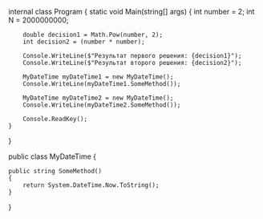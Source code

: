 internal class Program
{
    static void Main(string[] args)
    {
        int number = 2;
        int N = 2000000000;

        double decision1 = Math.Pow(number, 2);
        int decision2 = (number * number);

        Console.WriteLine($"Результат первого решения: {decision1}");
        Console.WriteLine($"Результат второго решения: {decision2}");

        MyDateTime myDateTime1 = new MyDateTime();
        Console.WriteLine(myDateTime1.SomeMethod());

        MyDateTime myDateTime2 = new MyDateTime();
        Console.WriteLine(myDateTime2.SomeMethod());

        Console.ReadKey();
    }
}


public class MyDateTime
{

    public string SomeMethod()
    {
        return System.DateTime.Now.ToString();
    }
}
